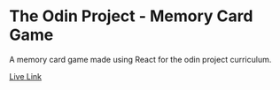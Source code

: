 # The Odin Project - Memory Card Game

A memory card game made using React for the odin project curriculum.

[Live Link](https://celadon-cassata-c11a21.netlify.app/)

